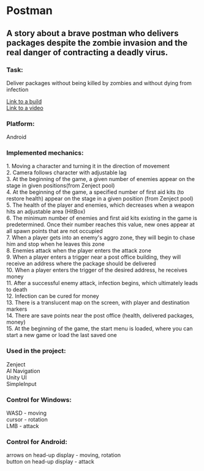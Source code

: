 <h1> Postman</h1>

<h2>A story about a brave postman who delivers packages despite the zombie invasion and the real danger of contracting a deadly virus.
 <h3>Task:</h3>
<p>Deliver packages without being killed by zombies and without dying from infection</p>

<a href="https://drive.google.com/file/d/1SCBgRyZrXjXFVe1PbejAAbFg-m5piQmA/view?usp=sharing">Link to a build</a></h2><br>
<a href="https://drive.google.com/file/d/1FFFYRmwOW_A4m3qMvx6Zg5T77ONsXY1y/view?usp=sharing">Link to a video</a></h2>

 <h3> Platform:</h3>
 Android

 <h3> Implemented mechanics:</h3>
 <p>
 1. Moving a character and turning it in the direction of movement<br>
 2. Camera follows character with adjustable lag<br>
 3. At the beginning of the game, a given number of enemies appear on the stage in given positions(from Zenject pool)<br>
 4. At the beginning of the game, a specified number of first aid kits (to restore health) appear on the stage in a given position (from Zenject pool)<br>
 5. The health of the player and enemies, which decreases when a weapon hits an adjustable area (HitBox)<br>
 6. The minimum number of enemies and first aid kits existing in the game is predetermined. Once their number reaches this value, new ones appear at all spawn points that are not occupied<br>
 7. When a player gets into an enemy's aggro zone, they will begin to chase him and stop when he leaves this zone<br>
 8. Enemies attack when the player enters the attack zone<br>
 9. When a player enters a trigger near a post office building, they will receive an address where the package should be delivered<br>
 10. When a player enters the trigger of the desired address, he receives money<br>
 11. After a successful enemy attack, infection begins, which ultimately leads to death<br>
 12. Infection can be cured for money<br>
 13. There is a translucent map on the screen, with player and destination markers<br>
 14. There are save points near the post office (health, delivered packages, money)<br>
 15. At the beginning of the game, the start menu is loaded, where you can start a new game or load the last saved one<br>
 </p>
 
 <h3>Used in the project:</h3>
 <p>
  Zenject<br>
  AI Navigation<br>
  Unity UI<br>
  SimpleInput<br>
 </p>

<h3> Control for Windows:</h3>
 WASD - moving<br>
 cursor - rotation<br>
 LMB - attack<br>

 <h3> Control for Android:</h3>
 arrows on head-up display - moving, rotation<br>
 button on head-up display - attack<br>


 
